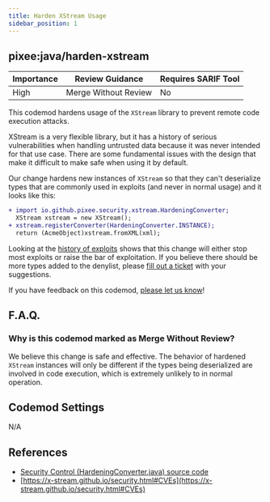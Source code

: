 ```yaml
---
title: Harden XStream Usage
sidebar_position: 1
---
```



## pixee:java/harden-xstream
| Importance | Review Guidance      | Requires SARIF Tool |
|------------|----------------------|---------------------|
 | High       | Merge Without Review | No                  |

This codemod hardens usage of the `XStream` library to prevent remote code execution attacks.

XStream is a very flexible library, but it has a history of serious vulnerabilities when handling untrusted data because it was never intended for that use case. There are some fundamental issues with the design that make it difficult to make safe when using it by default.

Our change hardens new instances of `XStream` so that they can't deserialize types that are commonly used in exploits (and never in normal usage) and it looks like this:

```diff
+ import io.github.pixee.security.xstream.HardeningConverter;
  XStream xstream = new XStream();
+ xstream.registerConverter(HardeningConverter.INSTANCE);
  return (AcmeObject)xstream.fromXML(xml);
```

Looking at the [history of exploits](https://x-stream.github.io/security.html#CVEs) shows that this change will either stop most exploits or raise the bar of exploitation. If you believe there should be more types added to the denylist, please [fill out a ticket](https://github.com/pixee/java-security-toolkit/issues/new) with your suggestions.

If you have feedback on this codemod, [please let us know](mailto:feedback@pixee.ai)!

## F.A.Q. 

### Why is this codemod marked as Merge Without Review?

We believe this change is safe and effective. The behavior of hardened `XStream` instances will only be different if the types being deserialized are involved in code execution, which is extremely unlikely to in normal operation.   

## Codemod Settings

N/A

## References
* [Security Control (HardeningConverter.java) source code](https://github.com/pixee/java-security-toolkit-xstream/blob/main/src/main/java/io/github/pixee/security/xstream/HardeningConverter.java)
* [https://x-stream.github.io/security.html#CVEs](https://x-stream.github.io/security.html#CVEs)